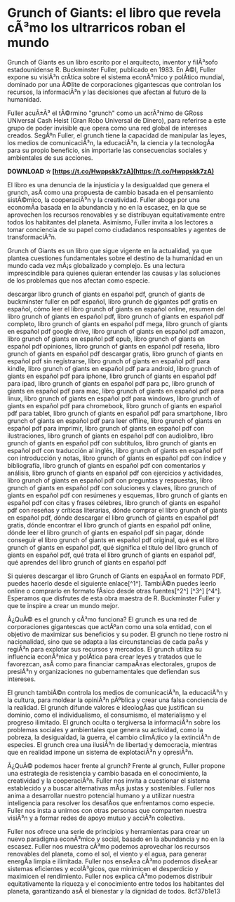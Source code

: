 
 
# Grunch of Giants: el libro que revela cÃ³mo los ultrarricos roban el mundo
 
Grunch of Giants es un libro escrito por el arquitecto, inventor y filÃ³sofo estadounidense R. Buckminster Fuller, publicado en 1983. En Ã©l, Fuller expone su visiÃ³n crÃ­tica sobre el sistema econÃ³mico y polÃ­tico mundial, dominado por una Ã©lite de corporaciones gigantescas que controlan los recursos, la informaciÃ³n y las decisiones que afectan al futuro de la humanidad.
 
Fuller acuÃ±Ã³ el tÃ©rmino "grunch" como un acrÃ³nimo de GRoss UNiversal Cash Heist (Gran Robo Universal de Dinero), para referirse a este grupo de poder invisible que opera como una red global de intereses creados. SegÃºn Fuller, el grunch tiene la capacidad de manipular las leyes, los medios de comunicaciÃ³n, la educaciÃ³n, la ciencia y la tecnologÃ­a para su propio beneficio, sin importarle las consecuencias sociales y ambientales de sus acciones.
 
**DOWNLOAD ✫ [https://t.co/Hwppskk7zA](https://t.co/Hwppskk7zA)**


 
El libro es una denuncia de la injusticia y la desigualdad que genera el grunch, asÃ­ como una propuesta de cambio basada en el pensamiento sistÃ©mico, la cooperaciÃ³n y la creatividad. Fuller aboga por una economÃ­a basada en la abundancia y no en la escasez, en la que se aprovechen los recursos renovables y se distribuyan equitativamente entre todos los habitantes del planeta. Asimismo, Fuller invita a los lectores a tomar conciencia de su papel como ciudadanos responsables y agentes de transformaciÃ³n.
 
Grunch of Giants es un libro que sigue vigente en la actualidad, ya que plantea cuestiones fundamentales sobre el destino de la humanidad en un mundo cada vez mÃ¡s globalizado y complejo. Es una lectura imprescindible para quienes quieran entender las causas y las soluciones de los problemas que nos afectan como especie.
 
descargar libro grunch of giants en español pdf,  grunch of giants de buckminster fuller en pdf español,  libro grunch de gigantes pdf gratis en español,  cómo leer el libro grunch of giants en español online,  resumen del libro grunch of giants en español pdf,  libro grunch of giants en español pdf completo,  libro grunch of giants en español pdf mega,  libro grunch of giants en español pdf google drive,  libro grunch of giants en español pdf amazon,  libro grunch of giants en español pdf epub,  libro grunch of giants en español pdf opiniones,  libro grunch of giants en español pdf reseña,  libro grunch of giants en español pdf descargar gratis,  libro grunch of giants en español pdf sin registrarse,  libro grunch of giants en español pdf para kindle,  libro grunch of giants en español pdf para android,  libro grunch of giants en español pdf para iphone,  libro grunch of giants en español pdf para ipad,  libro grunch of giants en español pdf para pc,  libro grunch of giants en español pdf para mac,  libro grunch of giants en español pdf para linux,  libro grunch of giants en español pdf para windows,  libro grunch of giants en español pdf para chromebook,  libro grunch of giants en español pdf para tablet,  libro grunch of giants en español pdf para smartphone,  libro grunch of giants en español pdf para leer offline,  libro grunch of giants en español pdf para imprimir,  libro grunch of giants en español pdf con ilustraciones,  libro grunch of giants en español pdf con audiolibro,  libro grunch of giants en español pdf con subtítulos,  libro grunch of giants en español pdf con traducción al inglés,  libro grunch of giants en español pdf con introducción y notas,  libro grunch of giants en español pdf con índice y bibliografía,  libro grunch of giants en español pdf con comentarios y análisis,  libro grunch of giants en español pdf con ejercicios y actividades,  libro grunch of giants en español pdf con preguntas y respuestas,  libro grunch of giants en español pdf con soluciones y claves,  libro grunch of giants en español pdf con resúmenes y esquemas,  libro grunch of giants en español pdf con citas y frases célebres,  libro grunch of giants en español pdf con reseñas y críticas literarias,  dónde comprar el libro grunch of giants en español pdf,  dónde descargar el libro grunch of giants en español pdf gratis,  dónde encontrar el libro grunch of giants en español pdf online,  dónde leer el libro grunch of giants en español pdf sin pagar,  dónde conseguir el libro grunch of giants en español pdf original,  qué es el libro grunch of giants en español pdf,  qué significa el título del libro grunch of giants en español pdf,  qué trata el libro grunch of giants en español pdf,  qué aprendes del libro grunch of giants en español pdf
 
Si quieres descargar el libro Grunch of Giants en espaÃ±ol en formato PDF, puedes hacerlo desde el siguiente enlace[^1^]. TambiÃ©n puedes leerlo online o comprarlo en formato fÃ­sico desde otras fuentes[^2^] [^3^] [^4^]. Esperamos que disfrutes de esta obra maestra de R. Buckminster Fuller y que te inspire a crear un mundo mejor.
  
Â¿QuÃ© es el grunch y cÃ³mo funciona? El grunch es una red de corporaciones gigantescas que actÃºan como una sola entidad, con el objetivo de maximizar sus beneficios y su poder. El grunch no tiene rostro ni nacionalidad, sino que se adapta a las circunstancias de cada paÃ­s y regiÃ³n para explotar sus recursos y mercados. El grunch utiliza su influencia econÃ³mica y polÃ­tica para crear leyes y tratados que le favorezcan, asÃ­ como para financiar campaÃ±as electorales, grupos de presiÃ³n y organizaciones no gubernamentales que defiendan sus intereses.
 
El grunch tambiÃ©n controla los medios de comunicaciÃ³n, la educaciÃ³n y la cultura, para moldear la opiniÃ³n pÃºblica y crear una falsa conciencia de la realidad. El grunch difunde valores e ideologÃ­as que justifican su dominio, como el individualismo, el consumismo, el materialismo y el progreso ilimitado. El grunch oculta o tergiversa la informaciÃ³n sobre los problemas sociales y ambientales que genera su actividad, como la pobreza, la desigualdad, la guerra, el cambio climÃ¡tico y la extinciÃ³n de especies. El grunch crea una ilusiÃ³n de libertad y democracia, mientras que en realidad impone un sistema de explotaciÃ³n y opresiÃ³n.
 
Â¿QuÃ© podemos hacer frente al grunch? Frente al grunch, Fuller propone una estrategia de resistencia y cambio basada en el conocimiento, la creatividad y la cooperaciÃ³n. Fuller nos invita a cuestionar el sistema establecido y a buscar alternativas mÃ¡s justas y sostenibles. Fuller nos anima a desarrollar nuestro potencial humano y a utilizar nuestra inteligencia para resolver los desafÃ­os que enfrentamos como especie. Fuller nos insta a unirnos con otras personas que comparten nuestra visiÃ³n y a formar redes de apoyo mutuo y acciÃ³n colectiva.
 
Fuller nos ofrece una serie de principios y herramientas para crear un nuevo paradigma econÃ³mico y social, basado en la abundancia y no en la escasez. Fuller nos muestra cÃ³mo podemos aprovechar los recursos renovables del planeta, como el sol, el viento y el agua, para generar energÃ­a limpia e ilimitada. Fuller nos enseÃ±a cÃ³mo podemos diseÃ±ar sistemas eficientes y ecolÃ³gicos, que minimicen el desperdicio y maximicen el rendimiento. Fuller nos explica cÃ³mo podemos distribuir equitativamente la riqueza y el conocimiento entre todos los habitantes del planeta, garantizando asÃ­ el bienestar y la dignidad de todos.
 8cf37b1e13
 
